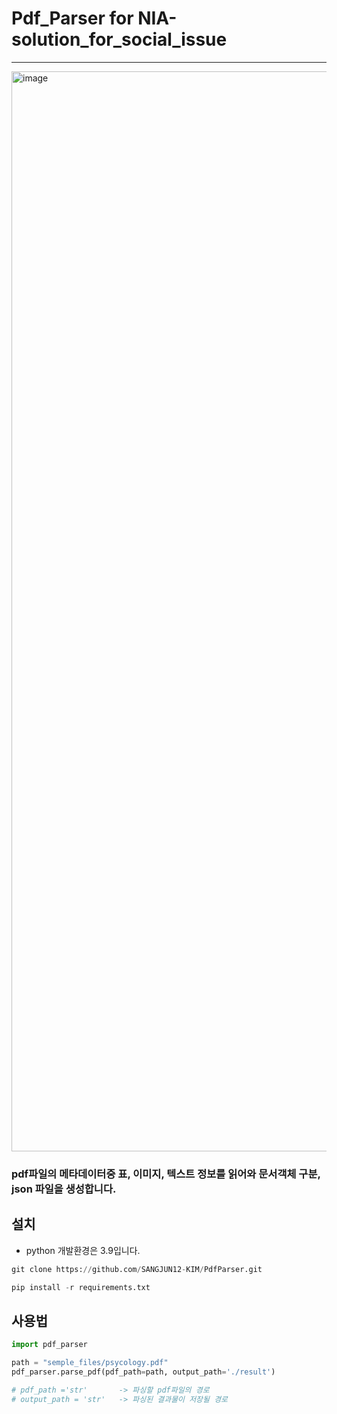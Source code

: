 # Pdf_Parser for NIA-solution_for_social_issue

***
<img width="1728" alt="image" src="https://user-images.githubusercontent.com/81279383/145682674-7c17e4fc-1d54-4f00-bf0d-1f4d25cfe3a6.png">

### pdf파일의 메타데이터중 표, 이미지, 텍스트 정보를 읽어와 문서객체 구분, json 파일을 생성합니다.  

## 설치
- python 개발환경은 3.9입니다.
```python
git clone https://github.com/SANGJUN12-KIM/PdfParser.git
```
```python
pip install -r requirements.txt
```
## 사용법

```python
import pdf_parser

path = "semple_files/psycology.pdf"
pdf_parser.parse_pdf(pdf_path=path, output_path='./result')

# pdf_path ='str'       -> 파싱할 pdf파일의 경로
# output_path = 'str'   -> 파싱된 결과물이 저장될 경로
 ```
